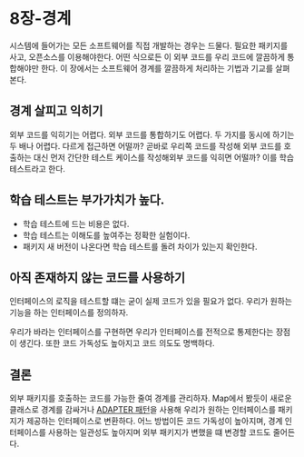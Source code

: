 8장-경계
==================================

시스템에 들어가는 모든 소프트웨어를 직접 개발하는 경우는 드물다. 필요한 패키지를 사고, 오픈소스를 이용해야한다. 어떤 식으로든 이 외부 코드를 우리 코드에 깔끔하게 통합해야만 한다.
이 장에서는 소프트웨어 경계를 깔끔하게 처리하는 기법과 기교를 살펴본다.

## 경계 살피고 익히기
외부 코드를 익히기는 어렵다. 외부 코드를 통합하기도 어렵다. 두 가지를 동시에 하기는 두 배나 어렵다. 다르게 접근하면 어떨까? 곧바로 우리쪽 코드를 작성해 외부 코드를 호출하는 대신 먼저 간단한 테스트 케이스를 작성해외부 코드를 익히면 어떨까? 이를 학습 테스트라고 한다.

## 학습 테스트는 부가가치가 높다.
- 학습 테스트에 드는 비용은 없다.
- 학습 테스트는 이해도를 높여주는 정확한 실험이다.
- 패키지 새 버전이 나온다면 학습 테스트를 돌려 차이가 있는지 확인한다.

## 아직 존재하지 않는 코드를 사용하기
인터페이스의 로직을 테스트할 떄는 굳이 실제 코드가 있을 필요가 없다. 우리가 원하는 기능을 하는 인터페이스를 정의하자.

우리가 바라는 인터페이스를 구현하면 우리가 인터페이스를 전적으로 통제한다는 장점이 생긴다. 또한 코드 가독성도 높아지고 코드 의도도 명백하다.

## 결론
외부 패키지를 호출하는 코드를 가능한 줄여 경계를 관리하자. Map에서 봤듯이 새로운 클래스로 경계를 감싸거나 [ADAPTER 패턴](../DesignPattern/adapter.md)을 사용해 우리가 원하는 인터페이스를 패키지가 제공하는 인터페이스로 변환하다.
어느 방법이든 코드 가독성이 높아지며, 경계 인터페이스를 사용하는 일관성도 높아지며 외부 패키지가 변했을 떄 변경할 코드도 줄어든다.
